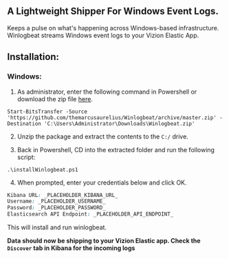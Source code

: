 ## A Lightweight Shipper For Windows Event Logs.

Keeps a pulse on what's happening across Windows-based infrastructure. Winlogbeat streams Windows event logs to your Vizion Elastic App.

## Installation:

### Windows:

1) As administrator, enter the following command in Powershell or download the zip file [here](https://github.com/themarcusaurelius/Winlogbeat/archive/master.zip).

```
Start-BitsTransfer -Source 'https://github.com/themarcusaurelius/Winlogbeat/archive/master.zip' -Destination 'C:\Users\Administrator\Downloads\Winlogbeat.zip'
```

2) Unzip the package and extract the contents to the `C:/` drive.

3) Back in Powershell, CD into the extracted folder and run the following script:

```
.\installWinlogbeat.ps1
```

4) When prompted, enter your credentials below and click OK.

```css
Kibana URL: _PLACEHOLDER_KIBANA_URL_
Username: _PLACEHOLDER_USERNAME_
Password: _PLACEHOLDER_PASSWORD_
Elasticsearch API Endpoint: _PLACEHOLDER_API_ENDPOINT_
```

This will install and run winlogbeat.

**Data should now be shipping to your Vizion Elastic app. Check the ```Discover``` tab in Kibana for the incoming logs**


